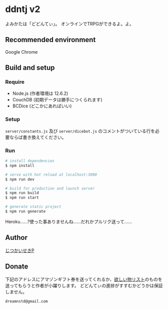 # ddntj v2

よみかたは「どどんてぃ」。
オンラインでTRPGができるよ。よ。

## Recommended environment

Google Chrome

## Build and setup

### Require

* Node.js (作者環境は 12.6.2)
* CouchDB (初期データは勝手につくられます)
* BCDice (どこかにあればいい)

### Setup

`server/constants.js` 及び `server/dicebot.js` のコメントがついている行を必要ならば書き換えてください。

### Run

```bash
# install dependencies
$ npm install

# serve with hot reload at localhost:3000
$ npm run dev

# build for production and launch server
$ npm run build
$ npm run start

# generate static project
$ npm run generate
```

Heroku……?使った事ありませんね……だれかプルリク送って……

## Author

[じつかいせきP](https://twitter.com/Real_analysis)

## Donate

下記のアドレスにアマゾンギフト券を送ってくれるか、[欲しい物リスト](https://www.amazon.jp/hz/wishlist/ls/27YA0RKHIV6LR?ref_=wl_share)のものを送ってもらうと作者が小躍りします。
どどんてぃの進捗がすすむかどうかは保証しません。

`dreamnstd@gmail.com`

